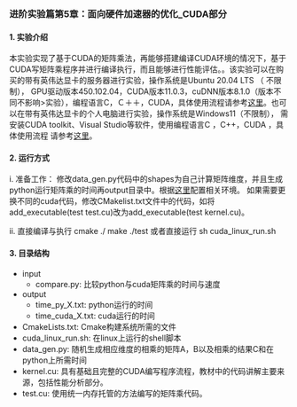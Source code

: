 ### 进阶实验篇第5章：面向硬件加速器的优化_CUDA部分
#### 1. 实验介绍
本实验实现了基于CUDA的矩阵乘法，再能够搭建编译CUDA环境的情况下，基于CUDA写矩阵乘程序并进行编译执行，而且能够进行性能评估。。该实验可以在购买的带有英伟达显卡的服务器进行实验，操作系统是Ubuntu 20.04 LTS （
不限制）， GPU驱动版本450.102.04，CUDA版本11.0.3，cuDNN版本8.1.0（版本不同不影响>实验），编程语言C，Ｃ＋＋，CUDA，具体使用流程请参考[这里](./Linux服务器下运行.md)。也可以在带有英伟达显卡的个人电脑进行实验，操作系统是Windows11（不限制），
需安装CUDA toolkit、Visual Studio等软件，使用编程语言C ，C++，CUDA ，具体使用流程
请参考[这里](./Windows下运行.md)。
#### 2. 运行方式
i. 准备工作：
修改data_gen.py代码中的shapes为自己计算矩阵维度，并且生成python运行矩阵乘的时间再output目录中。根据[这里](./Linux服务器下运行.md)配置相关环境。
如果需要更换不同的cuda代码，修改CMakelist.txt文件中的代码，如将add_executable(test test.cu)改为add_executable(test kernel.cu)。

ii. 直接编译与执行
cmake ./
make
./test
或者直接运行
sh cuda_linux_run.sh

#### 3. 目录结构
- input
	- compare.py: 比较python与cuda矩阵乘的时间与速度
- output 
	- time_py_X.txt: python运行的时间
	- time_cuda_X.txt: cuda运行的时间
 - CmakeLists.txt: Cmake构建系统所需的文件
 - cuda_linux_run.sh: 在linux上运行的shell脚本
 - data_gen.py: 随机生成相应维度的相乘的矩阵A，B以及相乘的结果C和在python上所需时间
 - kernel.cu: 具有基础且完整的CUDA编写程序流程，教材中的代码讲解主要来源，包括性能分析部分。
 - test.cu: 使用统一内存托管的方法编写的矩阵乘代码。
